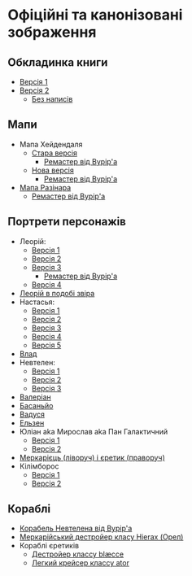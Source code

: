 # Офіційні та канонізовані зображення

## Обкладинка книги
* [Версія 1](bonus_content/art/book-cover_1.png)
* [Версія 2](bonus_content/art/book-cover_2.png)
    * [Без написів](bonus_content/art/book-cover_2_no-text.png)

## Мапи
* Мапа Хейдендаля
    * [Cтара версія](bonus_content/art/heidendal_map_alpha.jpg)
        * [Ремастер від Bypip'а](bonus_content/art/canonized/heidendal_map_alpha__by_Bypip.png)
    * [Нова версія](bonus_content/art/heidendal_map.png)
        * [Ремастер від Bypip'а](bonus_content/art/canonized/heidendal_map__by_Bypip.png)
* [Мапа Разінара](bonus_content/art/razinar_map.png)
    * [Ремастер від Bypip'а](bonus_content/art/canonized/razinar_map__by_Bypip.png)

## Портрети персонажів
* Леорій:
    * [Версія 1](bonus_content/art/leoriy_1.jpg)
    * [Версія 2](bonus_content/art/leoriy_2.png)
    * [Версія 3](bonus_content/art/leoriy_3.png)
        * [Ремастер від Bypip'а](bonus_content/art/canonized/leoriy_3__by_Bypip.png)
    * [Версія 4](bonus_content/art/leoriy_4.png)
* [Леорій в подобі звіра](bonus_content/art/Leoriy_Werewolf.png)
* Настасья:
    * [Версія 1](bonus_content/art/nastasia_1.png)
    * [Версія 2](bonus_content/art/nastasia_2.png)
    * [Версія 3](bonus_content/art/nastasia_3.png)
    * [Версія 4](bonus_content/art/nastasia_4.png)
    * [Версія 5](bonus_content/art/nastasia_5.png)
* [Влад](bonus_content/art/vlad.png)
* Невтелен:
    * [Версія 1](bonus_content/art/Nevtelen_1.png)
    * [Версія 2](bonus_content/art/Nevtelen_2.png)
    * [Версія 3](bonus_content/art/Nevtelen_3.png)
* [Валеріан](bonus_content/art/Valerian.png)
* [Басаньйо](bonus_content/art/Bassanio.png)
* [Вадуся](bonus_content/art/Vadusia.png)
* [Ельзен](bonus_content/art/elzen.png)
* Юліан aka Мирослав aka Пан Галактичний
    * [Версія 1](bonus_content/art/monsieur_galactique_1.png)
    * [Версія 2](bonus_content/art/monsieur_galactique_2.png)
* [Меркарієць (ліворуч) і єретик (праворуч)](bonus_content/art/Mercarian_Heretic.png)
* Кілімборос
    * [Версія 1](bonus_content/art/Kilimboros_1.png)
    * [Версія 2](bonus_content/art/Kilimboros_2.png) 

## Кораблі
* [Корабель Невтелена від Bypip'а](bonus_content/art/canonized/elven_ship__by_Bypip.png)
* [Меркарійський дестройер класу Hierax (Орел)](bonus_content/art/mercarian-ship_destroyer.png)
* Кораблі єретиків
    * [Дестройер классу blæcce](bonus_content/art/heretic-ship_destroyer.png)
    * [Легкий крейсер классу ator](bonus_content/art/heretic-ship_light-cruiser.png)
